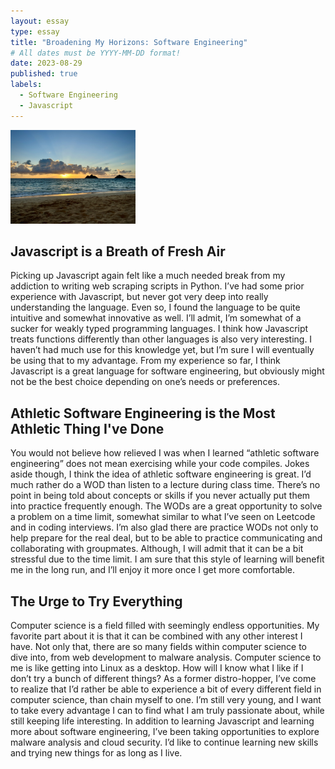 ```yaml
---
layout: essay
type: essay
title: "Broadening My Horizons: Software Engineering"
# All dates must be YYYY-MM-DD format!
date: 2023-08-29
published: true
labels:
  - Software Engineering
  - Javascript
---
```


<img width="200px" class="rounded float-start pe-4" src="https://github.com/kyesteele/kyesteele.github.io/blob/main/horizon.jpg?raw=true">

## Javascript is a Breath of Fresh Air

  Picking up Javascript again felt like a much needed break from my addiction to writing web scraping scripts in Python. I’ve had some prior experience with Javascript, but never got very deep into really understanding the language. Even so, I found the language to be quite intuitive and somewhat innovative as well. I’ll admit, I’m somewhat of a sucker for weakly typed programming languages. I think how Javascript treats functions differently than other languages is also very interesting. I haven’t had much use for this knowledge yet, but I’m sure I will eventually be using that to my advantage. From my experience so far, I think Javascript is a great language for software engineering, but obviously might not be the best choice depending on one’s needs or preferences.

## Athletic Software Engineering is the Most Athletic Thing I've Done

  You would not believe how relieved I was when I learned “athletic software engineering” does not mean exercising while your code compiles. Jokes aside though, I think the idea of athletic software engineering is great. I’d much rather do a WOD than listen to a lecture during class time. There’s no point in being told about concepts or skills if you never actually put them into practice frequently enough. The WODs are a great opportunity to solve a problem on a time limit, somewhat similar to what I’ve seen on Leetcode and in coding interviews. I’m also glad there are practice WODs not only to help prepare for the real deal, but to be able to practice communicating and collaborating with groupmates. Although, I will admit that it can be a bit stressful due to the time limit. I am sure that this style of learning will benefit me in the long run, and I’ll enjoy it more once I get more comfortable.

## The Urge to Try Everything

  Computer science is a field filled with seemingly endless opportunities. My favorite part about it is that it can be combined with any other interest I have. Not only that, there are so many fields within computer science to dive into, from web development to malware analysis. Computer science to me is like getting into Linux as a desktop. How will I know what I like if I don’t try a bunch of different things? As a former distro-hopper, I’ve come to realize that I’d rather be able to experience a bit of every different field in computer science, than chain myself to one. I’m still very young, and I want to take every advantage I can to find what I am truly passionate about, while still keeping life interesting. In addition to learning Javascript and learning more about software engineering, I’ve been taking opportunities to explore malware analysis and cloud security. I’d like to continue learning new skills and trying new things for as long as I live.
